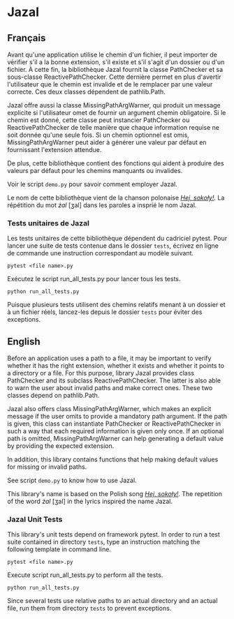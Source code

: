 # Jazal

## Français

Avant qu'une application utilise le chemin d'un fichier, il peut importer de
vérifier s'il a la bonne extension, s'il existe et s'il s'agit d'un dossier ou
d'un fichier. À cette fin, la bibliothèque Jazal fournit la classe PathChecker
et sa sous-classe ReactivePathChecker. Cette dernière permet en plus d'avertir
l'utilisateur que le chemin est invalide et de le remplacer par une valeur
correcte. Ces deux classes dépendent de pathlib.Path.

Jazal offre aussi la classe MissingPathArgWarner, qui produit un message
explicite si l'utilisateur omet de fournir un argument chemin obligatoire. Si
le chemin est donné, cette classe peut instancier PathChecker ou
ReactivePathChecker de telle manière que chaque information requise ne soit
donnée qu'une seule fois. Si un chemin optionnel est omis, MissingPathArgWarner
peut aider à générer une valeur par défaut en fournissant l'extension attendue.

De plus, cette bibliothèque contient des fonctions qui aident à produire des
valeurs par défaut pour les chemins manquants ou invalides.

Voir le script `demo.py` pour savoir comment employer Jazal.

Le nom de cette bibliothèque vient de la chanson polonaise
[*Hej, sokoły!*](https://www.youtube.com/watch?v=ZzZ1qmXZBuY). La répétition du
mot *żal* [ʒal] dans les paroles a insprié le nom Jazal.

### Tests unitaires de Jazal

Les tests unitaires de cette bibliothèque dépendent du cadriciel pytest. Pour
lancer une suite de tests contenue dans le dossier `tests`, écrivez en ligne de
commande une instruction correspondant au modèle suivant.

```
pytest <file name>.py
```

Exécutez le script run_all_tests.py pour lancer tous les tests.

```
python run_all_tests.py
```

Puisque plusieurs tests utilisent des chemins relatifs menant à un dossier et
à un fichier réels, lancez-les depuis le dossier `tests` pour éviter des
exceptions.

## English

Before an application uses a path to a file, it may be important to verify
whether it has the right extension, whether it exists and whether it points to
a directory or a file. For this purpose, library Jazal provides class
PathChecker and its subclass ReactivePathChecker. The latter is also able to
warn the user about invalid paths and make correct ones. These two classes
depend on pathlib.Path.

Jazal also offers class MissingPathArgWarner, which makes an explicit message
if the user omits to provide a mandatory path argument. If the path is given,
this class can instantiate PathChecker or ReactivePathChecker in such a way
that each required information is given only once. If an optional path is
omitted, MissingPathArgWarner can help generating a default value by providing
the expected extension.

In addition, this library contains functions that help making default values
for missing or invalid paths.

See script `demo.py` to know how to use Jazal.

This library's name is based on the Polish song
[*Hej, sokoły!*](https://www.youtube.com/watch?v=ZzZ1qmXZBuY). The repetition
of the word *żal* [ʒal] in the lyrics inspired the name Jazal.

### Jazal Unit Tests

This library's unit tests depend on framework pytest. In order to run a test
suite contained in directory `tests`, type an instruction matching the
following template in command line.

```
pytest <file name>.py
```

Execute script run_all_tests.py to perform all the tests.

```
python run_all_tests.py
```

Since several tests use relative paths to an actual directory and an actual
file, run them from directory `tests` to prevent exceptions.
